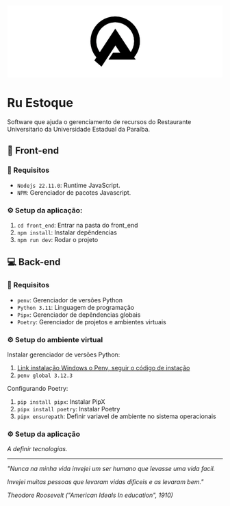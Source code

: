 ![banner](./assets/UEPB%20logo.png)

# Ru Estoque

Software que ajuda o gerenciamento de recursos do Restaurante Universitario
da Universidade Estadual da Paraíba.

## 🎨 Front-end

### 🎯 Requisitos

- `Nodejs 22.11.0`: Runtime JavaScript.
- `NPM`: Gerenciador de pacotes Javascript.

### ⚙️ Setup da aplicação:

1. `cd front_end`: Entrar na pasta do front_end
2. `npm install`: Instalar depêndencias
3. `npm run dev`: Rodar o projeto

## 💻 Back-end

### 🎯 Requisitos

- `penv`: Gerenciador de versões Python
- `Python 3.11`: Linguagem de programação
- `Pipx`: Gerenciador de depêndencias globais
- `Poetry`: Gerenciador de projetos e ambientes virtuais

### ⚙️ Setup do ambiente virtual

Instalar gerenciador de versões Python:

1. [Link instalação Windows o Penv, seguir o código de instação](https://github.com/pyenv-win/pyenv-win)
2. `penv global 3.12.3`

Configurando Poetry:

1. `pip install pipx`: Instalar PipX
2. `pipx install poetry`: Instalar Poetry
3. `pipx ensurepath`: Definir variavel de ambiente no sistema operacionais

### ⚙️ Setup da aplicação

*A definir tecnologias.*

---

*"Nunca na minha vida invejei um ser humano que levasse uma vida facil.*

*Invejei muitas pessoas que levaram vidas dificeis e as levaram bem."*

*Theodore Roosevelt ("American Ideals In education", 1910)*
